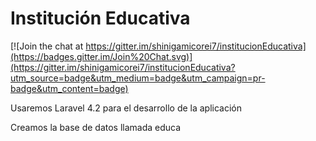 # Institución Educativa

[![Join the chat at https://gitter.im/shinigamicorei7/institucionEducativa](https://badges.gitter.im/Join%20Chat.svg)](https://gitter.im/shinigamicorei7/institucionEducativa?utm_source=badge&utm_medium=badge&utm_campaign=pr-badge&utm_content=badge)

Usaremos Laravel 4.2 para el desarrollo de la aplicación

Creamos la base de datos llamada educa